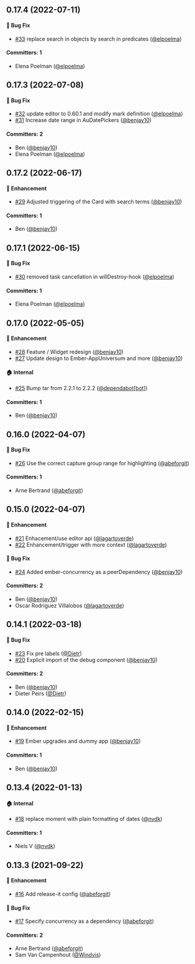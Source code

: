



## 0.17.4 (2022-07-11)

#### :bug: Bug Fix
* [#33](https://github.com/lblod/ember-rdfa-editor-citaten-plugin/pull/33) replace search in objects by search in predicates ([@elpoelma](https://github.com/elpoelma))

#### Committers: 1
- Elena Poelman ([@elpoelma](https://github.com/elpoelma))

## 0.17.3 (2022-07-08)

#### :bug: Bug Fix
* [#32](https://github.com/lblod/ember-rdfa-editor-citaten-plugin/pull/32) update editor to 0.60.1 and modify mark definition ([@elpoelma](https://github.com/elpoelma))
* [#31](https://github.com/lblod/ember-rdfa-editor-citaten-plugin/pull/31) Increase date range in AuDatePickers ([@benjay10](https://github.com/benjay10))

#### Committers: 2
- Ben ([@benjay10](https://github.com/benjay10))
- Elena Poelman ([@elpoelma](https://github.com/elpoelma))

## 0.17.2 (2022-06-17)

#### :rocket: Enhancement
* [#29](https://github.com/lblod/ember-rdfa-editor-citaten-plugin/pull/29) Adjusted triggering of the Card with search terms ([@benjay10](https://github.com/benjay10))

#### Committers: 1
- Ben ([@benjay10](https://github.com/benjay10))

## 0.17.1 (2022-06-15)

#### :bug: Bug Fix
* [#30](https://github.com/lblod/ember-rdfa-editor-citaten-plugin/pull/30) removed task cancellation in willDestroy-hook ([@elpoelma](https://github.com/elpoelma))

#### Committers: 1
- Elena Poelman ([@elpoelma](https://github.com/elpoelma))

## 0.17.0 (2022-05-05)

#### :rocket: Enhancement
* [#28](https://github.com/lblod/ember-rdfa-editor-citaten-plugin/pull/28) Feature / Widget redesign ([@benjay10](https://github.com/benjay10))
* [#27](https://github.com/lblod/ember-rdfa-editor-citaten-plugin/pull/27) Update design to Ember-AppUniversum and more ([@benjay10](https://github.com/benjay10))

#### :house: Internal
* [#25](https://github.com/lblod/ember-rdfa-editor-citaten-plugin/pull/25) Bump tar from 2.2.1 to 2.2.2 ([@dependabot[bot]](https://github.com/apps/dependabot))

#### Committers: 1
- Ben ([@benjay10](https://github.com/benjay10))

## 0.16.0 (2022-04-07)

#### :bug: Bug Fix
* [#26](https://github.com/lblod/ember-rdfa-editor-citaten-plugin/pull/26) Use the correct capture group range for highlighting ([@abeforgit](https://github.com/abeforgit))

#### Committers: 1
- Arne Bertrand ([@abeforgit](https://github.com/abeforgit))


## 0.15.0 (2022-04-07)

#### :rocket: Enhancement
* [#21](https://github.com/lblod/ember-rdfa-editor-citaten-plugin/pull/21) Enhacement/use editor api ([@lagartoverde](https://github.com/lagartoverde))
* [#22](https://github.com/lblod/ember-rdfa-editor-citaten-plugin/pull/22) Enhancement/trigger with more context ([@lagartoverde](https://github.com/lagartoverde))

#### :bug: Bug Fix
* [#24](https://github.com/lblod/ember-rdfa-editor-citaten-plugin/pull/24) Added ember-concurrency as a peerDependency ([@benjay10](https://github.com/benjay10))

#### Committers: 2
- Ben ([@benjay10](https://github.com/benjay10))
- Oscar Rodriguez Villalobos ([@lagartoverde](https://github.com/lagartoverde))


## 0.14.1 (2022-03-18)

#### :bug: Bug Fix
* [#23](https://github.com/lblod/ember-rdfa-editor-citaten-plugin/pull/23) Fix pre labels ([@Dietr](https://github.com/Dietr))
* [#20](https://github.com/lblod/ember-rdfa-editor-citaten-plugin/pull/20) Explicit import of the debug component ([@benjay10](https://github.com/benjay10))

#### Committers: 2
- Ben ([@benjay10](https://github.com/benjay10))
- Dieter Peirs ([@Dietr](https://github.com/Dietr))

## 0.14.0 (2022-02-15)

#### :rocket: Enhancement
* [#19](https://github.com/lblod/ember-rdfa-editor-citaten-plugin/pull/19) Ember upgrades and dummy app ([@benjay10](https://github.com/benjay10))

#### Committers: 1
- Ben ([@benjay10](https://github.com/benjay10))

## 0.13.4 (2022-01-13)

#### :house: Internal
* [#18](https://github.com/lblod/ember-rdfa-editor-citaten-plugin/pull/18) replace moment with plain formatting of dates ([@nvdk](https://github.com/nvdk))

#### Committers: 1
- Niels V ([@nvdk](https://github.com/nvdk))

## 0.13.3 (2021-09-22)

#### :rocket: Enhancement
* [#16](https://github.com/lblod/ember-rdfa-editor-citaten-plugin/pull/16) Add release-it config ([@abeforgit](https://github.com/abeforgit))

#### :bug: Bug Fix
* [#17](https://github.com/lblod/ember-rdfa-editor-citaten-plugin/pull/17) Specify concurrency as a dependency ([@abeforgit](https://github.com/abeforgit))

#### Committers: 2
- Arne Bertrand ([@abeforgit](https://github.com/abeforgit))
- Sam Van Campenhout ([@Windvis](https://github.com/Windvis))

